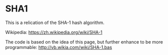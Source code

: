 # SHA1

This is a relication of the SHA-1 hash algorithm.

Wikipedia: https://zh.wikipedia.org/wiki/SHA-1

The code is based on the idea of this page, but further enhance to be more programmable: http://vb.wikia.com/wiki/SHA-1.bas